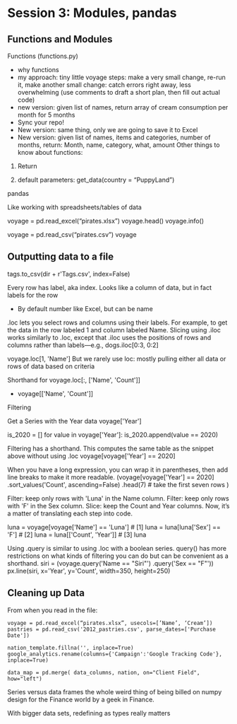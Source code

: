 # Session 3: Modules, pandas


## Functions and Modules

Functions (functions.py)
- why functions
- my approach: tiny little voyage steps: make a very small change, re-run it, make another small change: catch errors right away, less overwhelming (use comments to draft a short plan, then fill out actual code)
- new version: given list of names, return array of cream consumption per month for 5 months
- Sync your repo!
- New version: same thing, only we are going to save it to Excel
- New version: given list of names, items and categories, number of months, return: Month, name, category, what, amount
Other things to know about functions:

1) Return

2) default parameters:  get_data(country = “PuppyLand”)



pandas

Like working with spreadsheets/tables of data

voyage = pd.read_excel(“pirates.xlsx”)
voyage.head()
voyage.info()

voyage = pd.read_csv(“pirates.csv”)
voyage


## Outputting data to a file
tags.to_csv(dir + r'Tags.csv', index=False)




Every row has label, aka index. Looks like a column of data, but in fact labels for the row
- By default number like Excel, but can be  name 

.loc lets you select rows and columns using their labels. For example, to get the data in the row labeled 1 and column labeled Name.  Slicing using .iloc works similarly to .loc, except that .iloc uses the positions of rows and columns rather than labels—e.g.,  dogs.iloc[0:3, 0:2]

voyage.loc[1, 'Name']
But we rarely use loc: mostly pulling either all data or rows of data based on criteria

Shorthand for voyage.loc[:, ['Name', 'Count']]
- voyage[['Name', 'Count']]


Filtering 

Get a Series with the Year data
voyage['Year']

is_2020 = []
for value in voyage['Year']:
    is_2020.append(value == 2020)
    
Filtering has a shorthand. This computes the same table as the snippet above
without using .loc
voyage[voyage['Year'] == 2020]

When you have a long expression, you can wrap it in parentheses, then add
line breaks to make it more readable.
(voyage[voyage['Year'] == 2020]
 .sort_values('Count', ascending=False)
 .head(7) # take the first seven rows
)


Filter: keep only rows with 'Luna' in the Name column.
Filter: keep only rows with 'F' in the Sex column.
Slice: keep the Count and Year columns.
Now, it’s a matter of translating each step into code.

luna = voyage[voyage['Name'] == 'Luna'] # [1]
luna = luna[luna['Sex'] == 'F']     # [2]
luna = luna[['Count', 'Year']]      # [3]
luna

Using .query is similar to using .loc with a boolean series. query() has more
restrictions on what kinds of filtering you can do but can be convenient as a
shorthand. 
siri = (voyage.query('Name == "Siri"')
        .query('Sex == "F"'))
px.line(siri, x='Year', y='Count', width=350, height=250)



## Cleaning up Data

From when you read in the file:
```
voyage = pd.read_excel(“pirates.xlsx”, usecols=[’Name’, ‘Cream’])
pastries = pd.read_csv('2012_pastries.csv', parse_dates=['Purchase Date'])

nation_template.fillna('', inplace=True)
google_analytics.rename(columns={'Campaign':'Google Tracking Code'}, inplace=True)

data_map = pd.merge( data_columns, nation, on="Client Field", how="left")
```




Series versus data frames
the whole weird thing of being billed on numpy
design for the Finance world by a geek in Finance.



With bigger data sets, redefining as types really matters

